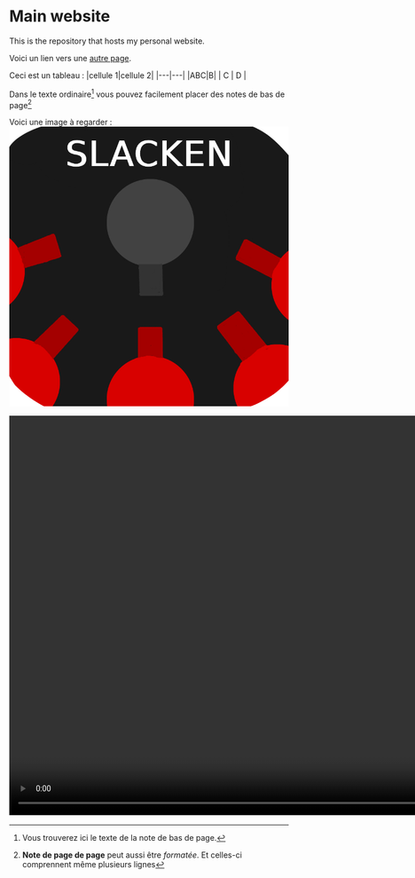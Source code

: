 # Main website
This is the repository that hosts my personal website.

Voici un lien vers une [autre page](./another-page.md).

Ceci est un tableau :
|cellule 1|cellule 2|
|---|---|
|ABC|B|
|    C    |    D    |

Dans le texte ordinaire[^1] vous pouvez facilement placer des notes de bas de page[^2]

Voici une image à regarder : 
![[](./another-page.md)](./Images/Slacken_1.png)

<video width="1280" height="720" controls>
  <source src="./Videos/TrailerRock'n'Fall.mp4" type="video/mp4">
</video>


[^1]: Vous trouverez ici le texte de la note de bas de page.
 [^2]: **Note de page de page** peut aussi être *formatée*.
Et celles-ci comprennent même plusieurs lignes
